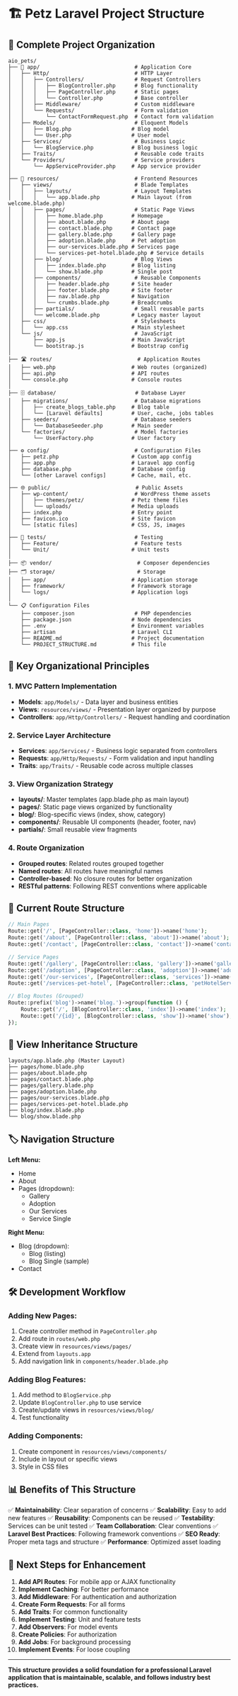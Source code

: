 # 🏗️ Petz Laravel Project Structure

## 📁 **Complete Project Organization**

```
aio_pets/
├── 🎯 app/                              # Application Core
│   ├── Http/                           # HTTP Layer
│   │   ├── Controllers/                # Request Controllers
│   │   │   ├── BlogController.php      # Blog functionality
│   │   │   ├── PageController.php      # Static pages
│   │   │   └── Controller.php          # Base controller
│   │   ├── Middleware/                 # Custom middleware
│   │   └── Requests/                   # Form validation
│   │       └── ContactFormRequest.php  # Contact form validation
│   ├── Models/                         # Eloquent Models
│   │   ├── Blog.php                   # Blog model
│   │   └── User.php                   # User model
│   ├── Services/                       # Business Logic
│   │   └── BlogService.php            # Blog business logic
│   ├── Traits/                         # Reusable code traits
│   └── Providers/                      # Service providers
│       └── AppServiceProvider.php     # App service provider
│
├── 🎨 resources/                        # Frontend Resources
│   ├── views/                          # Blade Templates
│   │   ├── layouts/                    # Layout Templates
│   │   │   └── app.blade.php          # Main layout (from welcome.blade.php)
│   │   ├── pages/                      # Static Page Views
│   │   │   ├── home.blade.php         # Homepage
│   │   │   ├── about.blade.php        # About page
│   │   │   ├── contact.blade.php      # Contact page
│   │   │   ├── gallery.blade.php      # Gallery page
│   │   │   ├── adoption.blade.php     # Pet adoption
│   │   │   ├── our-services.blade.php # Services page
│   │   │   └── services-pet-hotel.blade.php # Service details
│   │   ├── blog/                       # Blog Views
│   │   │   ├── index.blade.php        # Blog listing
│   │   │   └── show.blade.php         # Single post
│   │   ├── components/                 # Reusable Components
│   │   │   ├── header.blade.php       # Site header
│   │   │   ├── footer.blade.php       # Site footer
│   │   │   ├── nav.blade.php          # Navigation
│   │   │   └── crumbs.blade.php       # Breadcrumbs
│   │   ├── partials/                   # Small reusable parts
│   │   └── welcome.blade.php          # Legacy master layout
│   ├── css/                            # Stylesheets
│   │   └── app.css                    # Main stylesheet
│   └── js/                             # JavaScript
│       ├── app.js                     # Main JavaScript
│       └── bootstrap.js               # Bootstrap config
│
├── 🛣️ routes/                           # Application Routes
│   ├── web.php                        # Web routes (organized)
│   ├── api.php                        # API routes
│   └── console.php                    # Console routes
│
├── 🗄️ database/                         # Database Layer
│   ├── migrations/                     # Database migrations
│   │   ├── create_blogs_table.php     # Blog table
│   │   └── [Laravel defaults]         # User, cache, jobs tables
│   ├── seeders/                        # Database seeders
│   │   └── DatabaseSeeder.php         # Main seeder
│   └── factories/                      # Model factories
│       └── UserFactory.php            # User factory
│
├── ⚙️ config/                           # Configuration Files
│   ├── petz.php                       # Custom app config
│   ├── app.php                        # Laravel app config
│   ├── database.php                   # Database config
│   └── [other Laravel configs]        # Cache, mail, etc.
│
├── 🌐 public/                           # Public Assets
│   ├── wp-content/                     # WordPress theme assets
│   │   ├── themes/petz/               # Petz theme files
│   │   └── uploads/                   # Media uploads
│   ├── index.php                      # Entry point
│   ├── favicon.ico                    # Site favicon
│   └── [static files]                 # CSS, JS, images
│
├── 🧪 tests/                            # Testing
│   ├── Feature/                        # Feature tests
│   └── Unit/                          # Unit tests
│
├── 📦 vendor/                           # Composer dependencies
├── 🗂️ storage/                          # Storage
│   ├── app/                           # Application storage
│   ├── framework/                     # Framework storage
│   └── logs/                          # Application logs
│
└── 📋 Configuration Files
    ├── composer.json                   # PHP dependencies
    ├── package.json                   # Node dependencies
    ├── .env                           # Environment variables
    ├── artisan                        # Laravel CLI
    ├── README.md                      # Project documentation
    └── PROJECT_STRUCTURE.md           # This file
```

## 🎯 **Key Organizational Principles**

### 1. **MVC Pattern Implementation**
- **Models**: `app/Models/` - Data layer and business entities
- **Views**: `resources/views/` - Presentation layer organized by purpose
- **Controllers**: `app/Http/Controllers/` - Request handling and coordination

### 2. **Service Layer Architecture**
- **Services**: `app/Services/` - Business logic separated from controllers
- **Requests**: `app/Http/Requests/` - Form validation and input handling
- **Traits**: `app/Traits/` - Reusable code across multiple classes

### 3. **View Organization Strategy**
- **layouts/**: Master templates (app.blade.php as main layout)
- **pages/**: Static page views organized by functionality
- **blog/**: Blog-specific views (index, show, category)
- **components/**: Reusable UI components (header, footer, nav)
- **partials/**: Small reusable view fragments

### 4. **Route Organization**
- **Grouped routes**: Related routes grouped together
- **Named routes**: All routes have meaningful names
- **Controller-based**: No closure routes for better organization
- **RESTful patterns**: Following REST conventions where applicable

## 🔧 **Current Route Structure**

```php
// Main Pages
Route::get('/', [PageController::class, 'home'])->name('home');
Route::get('/about', [PageController::class, 'about'])->name('about');
Route::get('/contact', [PageController::class, 'contact'])->name('contact');

// Service Pages
Route::get('/gallery', [PageController::class, 'gallery'])->name('gallery');
Route::get('/adoption', [PageController::class, 'adoption'])->name('adoption');
Route::get('/our-services', [PageController::class, 'services'])->name('services');
Route::get('/services-pet-hotel', [PageController::class, 'petHotelService'])->name('services.pet-hotel');

// Blog Routes (Grouped)
Route::prefix('blog')->name('blog.')->group(function () {
    Route::get('/', [BlogController::class, 'index'])->name('index');
    Route::get('/{id}', [BlogController::class, 'show'])->name('show');
});
```

## 🎨 **View Inheritance Structure**

```
layouts/app.blade.php (Master Layout)
├── pages/home.blade.php
├── pages/about.blade.php
├── pages/contact.blade.php
├── pages/gallery.blade.php
├── pages/adoption.blade.php
├── pages/our-services.blade.php
├── pages/services-pet-hotel.blade.php
├── blog/index.blade.php
└── blog/show.blade.php
```

## 🏷️ **Navigation Structure**

**Left Menu:**
- Home
- About
- Pages (dropdown):
  - Gallery
  - Adoption
  - Our Services
  - Service Single

**Right Menu:**
- Blog (dropdown):
  - Blog (listing)
  - Blog Single (sample)
- Contact

## 🛠️ **Development Workflow**

### Adding New Pages:
1. Create controller method in `PageController.php`
2. Add route in `routes/web.php`
3. Create view in `resources/views/pages/`
4. Extend from `layouts.app`
5. Add navigation link in `components/header.blade.php`

### Adding Blog Features:
1. Add method to `BlogService.php`
2. Update `BlogController.php` to use service
3. Create/update views in `resources/views/blog/`
4. Test functionality

### Adding Components:
1. Create component in `resources/views/components/`
2. Include in layout or specific views
3. Style in CSS files

## 📊 **Benefits of This Structure**

✅ **Maintainability**: Clear separation of concerns
✅ **Scalability**: Easy to add new features
✅ **Reusability**: Components can be reused
✅ **Testability**: Services can be unit tested
✅ **Team Collaboration**: Clear conventions
✅ **Laravel Best Practices**: Following framework conventions
✅ **SEO Ready**: Proper meta tags and structure
✅ **Performance**: Optimized asset loading

## 🚀 **Next Steps for Enhancement**

1. **Add API Routes**: For mobile app or AJAX functionality
2. **Implement Caching**: For better performance
3. **Add Middleware**: For authentication and authorization
4. **Create Form Requests**: For all forms
5. **Add Traits**: For common functionality
6. **Implement Testing**: Unit and feature tests
7. **Add Observers**: For model events
8. **Create Policies**: For authorization
9. **Add Jobs**: For background processing
10. **Implement Events**: For loose coupling

---

**This structure provides a solid foundation for a professional Laravel application that is maintainable, scalable, and follows industry best practices.** 